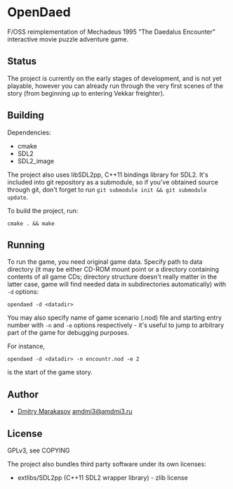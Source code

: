 # OpenDaed

F/OSS reimplementation of Mechadeus 1995 "The Daedalus
Encounter" interactive movie puzzle adventure game.

## Status

The project is currently on the early stages of development, and
is not yet playable, however you can already run through the very
first scenes of the story (from beginning up to entering Vekkar
freighter).

## Building

Dependencies:

* cmake
* SDL2
* SDL2_image

The project also uses libSDL2pp, C++11 bindings library for SDL2.
It's included into git repository as a submodule, so if you've
obtained source through git, don't forget to run ```git submodule
init && git submodule update```.

To build the project, run:

```
cmake . && make
```

## Running

To run the game, you need original game data. Specify path to data
directory (it may be either CD-ROM mount point or a directory
containing contents of all game CDs; directory structure doesn't
really matter in the latter case, game will find needed data in
subdirectories automatically) with ```-d``` options:

```
opendaed -d <datadir>
```

You may also specify name of game scenario (.nod) file and starting
entry number with ```-n``` and ```-e``` options respectively - it's
useful to jump to arbitrary part of the game for debugging purposes.

For instance,
```
opendaed -d <datadir> -n encountr.nod -e 2
```
is the start of the game story.

## Author

* [Dmitry Marakasov](https://github.com/AMDmi3) <amdmi3@amdmi3.ru>

## License

GPLv3, see COPYING

The project also bundles third party software under its own licenses:

* extlibs/SDL2pp (C++11 SDL2 wrapper library) - zlib license
